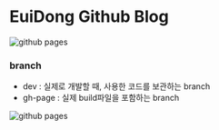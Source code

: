 # EuiDong Github Blog

![github pages](https://github.com/euidong/euidong.github.io/workflows/github%20pages/badge.svg?branch=dev&event=push)


### branch

- dev : 실제로 개발할 때, 사용한 코드를 보관하는 branch
- gh-page : 실제 build파일을 포함하는 branch

![github pages](https://github.com/euidong/euidong.github.io/workflows/github%20pages/badge.svg?branch=dev&event=push)
